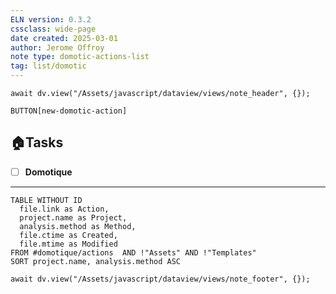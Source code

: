 ```yaml
---
ELN version: 0.3.2
cssclass: wide-page
date created: 2025-03-01
author: Jerome Offroy
note type: domotic-actions-list
tag: list/domotic
---
```

```dataviewjs
await dv.view("/Assets/javascript/dataview/views/note_header", {});
```

`BUTTON[new-domotic-action]`

## 🏠Tasks

- [ ] **Domotique**

--- 
```dataview
TABLE WITHOUT ID
  file.link as Action,
  project.name as Project,
  analysis.method as Method,
  file.ctime as Created,
  file.mtime as Modified
FROM #domotique/actions  AND !"Assets" AND !"Templates"
SORT project.name, analysis.method ASC
```

```dataviewjs
await dv.view("/Assets/javascript/dataview/views/note_footer", {});
```
